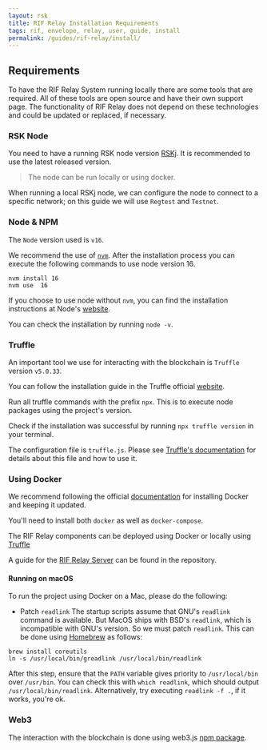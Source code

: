 ```yaml
---
layout: rsk
title: RIF Relay Installation Requirements
tags: rif, envelope, relay, user, guide, install
permalink: /guides/rif-relay/install/
---
```


## Requirements

To have the RIF Relay System running locally there are some tools that are required. All of these tools are open source and have their own support page. The functionality of RIF Relay does not depend on these technologies and could be updated or replaced, if necessary. 

### RSK Node

You need to have a running RSK node version [RSKj](https://github.com/rsksmart/rskj/releases). It is recommended to use the latest released version.

> The node can be run locally or using docker.

When running a local RSKj node, we can configure the node to connect to a specific network; on this guide we will use `Regtest` and `Testnet`. 

### Node & NPM

The `Node` version used is `v16`. 

We recommend the use of [`nvm`](https://github.com/nvm-sh/nvm). After the installation process you can execute the following commands to use node version 16.

```
nvm install 16
nvm use  16
```

If you choose to use node without `nvm`, you can find the installation instructions at Node's [website](https://nodejs.org/en/). 

You can check the installation by running `node -v`.

### Truffle

An important tool we use for interacting with the blockchain is `Truffle` version `v5.0.33`.

You can follow the installation guide in the Truffle official [website](https://www.trufflesuite.com/truffle).

Run all truffle commands with the prefix `npx`. This is to execute node packages using the project's version.

Check if the installation was successful by running `npx truffle version` in your terminal.

The configuration file is `truffle.js`. Please see [Truffle's documentation](https://trufflesuite.com/docs/) for details about this file and how to use it.


### Using Docker

We recommend following the official [documentation](https://docs.docker.com/get-docker/) for installing Docker and keeping it updated.

You'll need to install both `docker` as well as `docker-compose`.

The RIF Relay components can be deployed using Docker or locally using [Truffle](/guides/rif-relay/installation-requirements#truffle)

A guide for the [RIF Relay Server](https://github.com/rsksmart/rif-relay-server#execute-as-a-docker-container) can be found in the repository.

#### Running on macOS

To run the project using Docker on a Mac, please do the following: 

- Patch `readlink`
The startup scripts assume that GNU's `readlink` command is available. But MacOS ships with BSD's `readlink`, which is incompatible with GNU's version. So we must patch `readlink`. This can be done using [Homebrew](https://brew.sh/) as follows:

```
brew install coreutils
ln -s /usr/local/bin/greadlink /usr/local/bin/readlink
```

After this step, ensure that the `PATH` variable gives priority to `/usr/local/bin` over `/usr/bin`. You can check this with `which readlink`, which should output `/usr/local/bin/readlink`. Alternatively, try executing `readlink -f .`, if it works, you're ok.

### Web3

The interaction with the blockchain is done using web3.js [npm package](https://www.npmjs.com/package/web3).